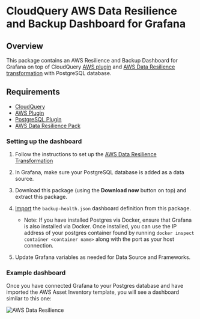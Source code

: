 # CloudQuery AWS Data Resilience and Backup Dashboard for Grafana

## Overview

This package contains an AWS Resilience and Backup Dashboard for Grafana on top of CloudQuery [AWS plugin](https://hub.cloudquery.io/plugins/source/cloudquery/aws) and [AWS Data Resilience transformation](https://hub.cloudquery.io/addons/transformation/cloudquery/aws-data-resilience) with PostgreSQL database.

## Requirements

- [CloudQuery](https://cli-docs.cloudquery.io/docs/quickstart/)
- [AWS Plugin](https://hub.cloudquery.io/plugins/source/cloudquery/aws)
- [PostgreSQL Plugin](https://hub.cloudquery.io/plugins/destination/cloudquery/postgresql)
- [AWS Data Resilience Pack](https://hub.cloudquery.io/addons/transformation/cloudquery/aws-data-resilience/)

### Setting up the dashboard

1. Follow the instructions to set up the [AWS Data Resilience Transformation](https://hub.cloudquery.io/addons/transformation/cloudquery/aws-data-resilience/)

2. In Grafana, make sure your PostgreSQL database is added as a data source.

3. Download this package (using the **Download now** button on top) and extract this package.
4. [Import](https://grafana.com/docs/grafana/latest/dashboards/build-dashboards/import-dashboards/) the `backup-health.json` dashboard definition from this package.

   - Note: If you have installed Postgres via Docker, ensure that Grafana is also installed via Docker. Once installed, you can use the IP address of your postgres container found by running `docker inspect container <container name>` along with the port as your host connection.

5. Update Grafana variables as needed for Data Source and Frameworks.

### Example dashboard

Once you have connected Grafana to your Postgres database and have imported the AWS Asset Inventory template, you will see a dashboard similar to this one:

![AWS Data Resilience](/images/aws-resiliency-dash.png)
